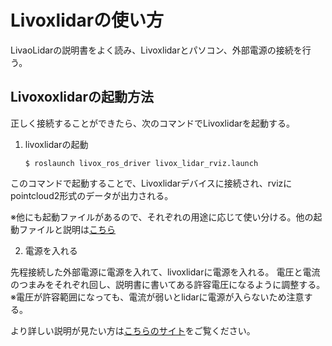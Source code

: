 # Livoxlidarの使い方

LivaoLidarの説明書をよく読み、Livoxlidarとパソコン、外部電源の接続を行う。

## Livoxoxlidarの起動方法

正しく接続することができたら、次のコマンドでLivoxlidarを起動する。
1. livoxlidarの起動

    `$ roslaunch livox_ros_driver livox_lidar_rviz.launch`

このコマンドで起動することで、Livoxlidarデバイスに接続され、rvizにpointcloud2形式のデータが出力される。

※他にも起動ファイルがあるので、それぞれの用途に応じて使い分ける。他の起動ファイルと説明は[こちら](https://github.com/Livox-SDK/livox_ros_driver)

2. 電源を入れる

先程接続した外部電源に電源を入れて、livoxlidarに電源を入れる。
電圧と電流のつまみをそれぞれ回し、説明書に書いてある許容電圧になるように調整する。
※電圧が許容範囲になっても、電流が弱いとlidarに電源が入らないため注意する。

より詳しい説明が見たい方は[こちらのサイト](https://github.com/Livox-SDK/livox_ros_driver)をご覧ください。

